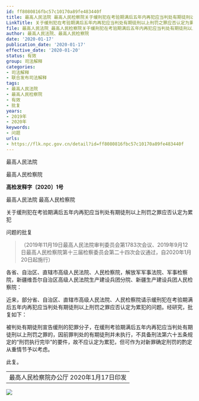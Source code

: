```yaml
---
id: ff8080816fbc57c10170a89fe483440f
title: 最高人民法院 最高人民检察院关于缓刑犯在考验期满后五年内再犯应当判处有期徒刑以上刑罚之罪应否认定为累犯问题的批复
LinkTitle: 关于缓刑犯在考验期满后五年内再犯应当判处有期徒刑以上刑罚之罪应否认定为累犯问题的批复
file: 最高人民法院_最高人民检察院关于缓刑犯在考验期满后五年内再犯应当判处有期徒刑以上刑罚之罪应否认定为累犯问题的批复_20200117_ff8080816fbc57c10170a89fe483440f.doc
author: 最高人民法院、最高人民检察院
date: '2020-01-17'
publication_date: '2020-01-17'
effective_date: '2020-01-20'
status: 有效
group: 司法解释
categories:
- 司法解释
- 联合发布司法解释
tags:
- 最高人民法院
- 最高人民检察院
- 有效
- 批复
years:
- 2019年
- 2020年
keywords:
- 问题
urls:
- https://flk.npc.gov.cn/detail?id=ff8080816fbc57c10170a89fe483440f
---
```


最高人民法院

最高人民检察院

**高检发释字〔2020〕1号**

最高人民法院 最高人民检察院

关于缓刑犯在考验期满后五年内再犯应当判处有期徒刑以上刑罚之罪应否认定为累犯

问题的批复

> （2019年11月19日最高人民法院审判委员会第1783次会议、2019年9月12日最高人民检察院第十三届检察委员会第二十四次会议通过，自2020年1月20日起施行）

各省、自治区、直辖市高级人民法院、人民检察院，解放军军事法院、军事检察院，新疆维吾尔自治区高级人民法院生产建设兵团分院、新疆生产建设兵团人民检察院：

近来，部分省、自治区、直辖市高级人民法院、人民检察院请示缓刑犯在考验期满后五年内再犯应当判处有期徒刑以上刑罚之罪应否认定为累犯的问题。经研究，批复如下：

被判处有期徒刑宣告缓刑的犯罪分子，在缓刑考验期满后五年内再犯应当判处有期徒刑以上刑罚之罪的，因前罪判处的有期徒刑并未执行，不具备刑法第六十五条规定的“刑罚执行完毕”的要件，故不应认定为累犯，但可作为对新罪确定刑罚的酌定从重情节予以考虑。

此复。

|  |
| --- |
| 最高人民检察院办公厅 2020年1月17日印发 |

![](../images/ff8080816fbc57c10170a89fe483440f/image_01.jpg)
